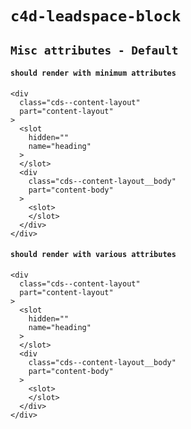 # `c4d-leadspace-block`

## `Misc attributes - Default`

####   `should render with minimum attributes`

```
<div
  class="cds--content-layout"
  part="content-layout"
>
  <slot
    hidden=""
    name="heading"
  >
  </slot>
  <div
    class="cds--content-layout__body"
    part="content-body"
  >
    <slot>
    </slot>
  </div>
</div>

```

####   `should render with various attributes`

```
<div
  class="cds--content-layout"
  part="content-layout"
>
  <slot
    hidden=""
    name="heading"
  >
  </slot>
  <div
    class="cds--content-layout__body"
    part="content-body"
  >
    <slot>
    </slot>
  </div>
</div>

```

